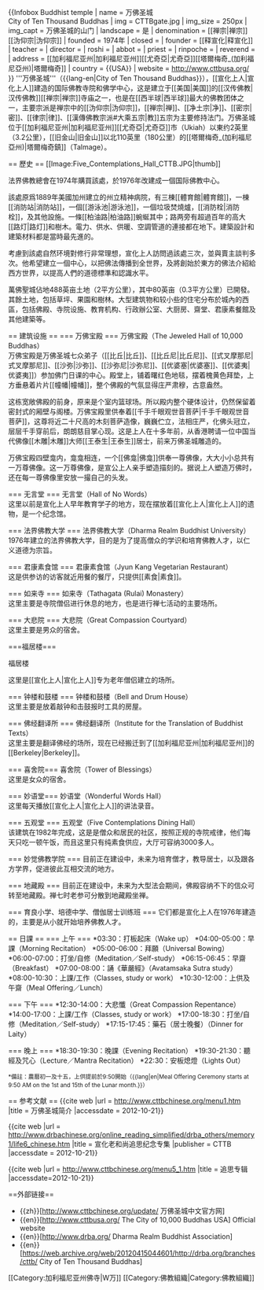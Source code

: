 {{Infobox Buddhist temple
| name             = 万佛圣城<br />City of Ten Thousand Buddhas
| img              = CTTBgate.jpg
| img_size         = 250px
| img_capt         = 万佛圣城的山门
| landscape        = 是
| denomination     = [[禅宗|禅宗]][[沩仰宗|沩仰宗]]
| founded          = 1974年
| closed           =
| founder          = [[释宣化|释宣化]]
| teacher          =
| director         =
| roshi            =
| abbot            = 
| priest           =
| rinpoche         =
| reverend         =
| address          =  [[加利福尼亚州|加利福尼亚州]][[尤奇亞|尤奇亞]][[塔爾梅奇_(加利福尼亞州)|塔爾梅奇]]
| country          = {{USA}}
| website          = http://www.cttbusa.org/
}}
'''万佛圣城'''（{{lang-en|City of Ten Thousand Buddhas}}），[[宣化上人|宣化上人]]建造的国际佛教寺院和佛学中心，这是建立于[[美国|美国]]的[[汉传佛教|汉传佛教]][[禅宗|禅宗]]寺庙之一，也是在[[西半球|西半球]]最大的佛教团体之一，主要宗派是禅宗中的[[沩仰宗|沩仰宗]]，[[禅宗|禅]]、[[净土宗|净]]、[[密宗|密]]、[[律宗|律]]、[[漢傳佛教宗派#大乘五宗|教]]五宗为主要修持法门。万佛圣城位于[[加利福尼亚州|加利福尼亚州]][[尤奇亞|尤奇亞]]市（Ukiah）以東约2英里（3.2公里），[[旧金山|旧金山]]以北110英里（180公里）的[[塔爾梅奇_(加利福尼亞州)|塔爾梅奇鎮]]（Talmage）。

== 歷史 ==
[[Image:Five_Contemplations_Hall_CTTB.JPG|thumb]]

法界佛教總會在1974年購買該處，於1976年改建成一個国际佛教中心。

該處原爲1889年美國加州建立的州立精神病院，有三棟[[體育館|體育館]]，一棟[[消防站|消防站]]，一個[[游泳池|游泳池]]，一個垃圾焚燒爐，[[消防栓|消防栓]]，及其他設施。一條[[柏油路|柏油路]]蜿蜒其中；路两旁有超過百年的高大[[路灯|路灯]]和樹木。電力、供水、供暖、空調管道的連接都在地下。建築設計和建築材料都是當時最先進的。

考慮到該處自然环境對修行非常理想，宣化上人訪問過該處三次，並與賣主談判多次。他希望建立一個中心，以把佛法傳播到全世界，及將創始於東方的佛法介紹給西方世界，以提高人們的道德標準和認識水平。

萬佛聖城佔地488英亩土地（2平方公里），其中80英亩（0.3平方公里）已開發。其餘土地，包括草坪、果園和樹林。大型建筑物和较小些的住宅分布於城內的西區，包括佛殿、寺院设施、教育机构、行政辦公室、大厨房、齋堂、君康素餐館及其他建築等。

== 建筑设施 ==
=== 万佛宝殿 ===
万佛宝殿（The Jeweled Hall of 10,000 Buddhas）<br />
万佛宝殿是万佛圣城七众弟子（[[比丘|比丘]]、[[比丘尼|比丘尼]]、[[式叉摩那尼|式叉摩那尼]]、[[沙弥|沙弥]]、[[沙弥尼|沙弥尼]]、[[优婆塞|优婆塞]]、[[优婆夷|优婆夷]]）参加佛门日课的中心。殿堂上，铺着曙红色地毯，摆着槐黄色拜垫，上方垂悬着片片[[幢幡|幢幡]]，整个佛殿的气氛显得庄严肃穆，古意盎然。

这栋宽敞佛殿的前身，原来是个室内篮球场。所以殿内整个硬体设计，仍然保留着密封式的厢壁与阁楼。万佛宝殿里供奉着[[千手千眼观世音菩萨|千手千眼观世音菩萨]]，这尊将近二十尺高的木刻菩萨造像，巍巍伫立，法相庄严，化佛头冠立，层层千手穿前后，朗朗慈目掌心现。这是上人在十多年前，从香港聘请一位中国当代佛像[[木雕|木雕]]大师[[王泰生|王泰生]]居士，前来万佛圣城雕造的。

万佛宝殿四壁龛内，龛龛相连，一个[[佛龛|佛龛]]供奉一尊佛像，大大小小总共有一万尊佛像。这一万尊佛像，是宣公上人亲手塑造描刻的。据说上人塑造万佛时，还在每一尊佛像里安放一撮自己的头发。

=== 无言堂 ===
无言堂（Hall of No Words）<br />
这里以前是宣化上人早年教育学子的地方，现在摆放着[[宣化上人|宣化上人]]的遗物，是一个纪念馆。

=== 法界佛教大学 ===
法界佛教大学（Dharma Realm Buddhist University）<br />
1976年建立的法界佛教大学，目的是为了提高僧众的学识和培育佛教人才，以仁义道德为宗旨。

=== 君康素食馆 ===
君康素食馆（Jyun Kang Vegetarian Restaurant）<br />
这是供参访的访客就近用餐的餐厅，只提供[[素食|素食]]。

=== 如来寺 ===
如来寺（Tathagata (Rulai) Monastery）<br />
这里主要是寺院僧侣进行休息的地方，也是进行禅七活动的主要场所。

=== 大悲院 ===
大悲院（Great Compassion Courtyard）<br />
这里主要是男众的宿舍。

===福居楼===

福居楼<br />

这里是[[宣化上人|宣化上人]]专为老年僧侣建立的场所。

=== 钟楼和鼓楼 ===
钟楼和鼓楼（Bell and Drum House）<br />
这里主要是放着敲钟和击鼓报时工具的房屋。

=== 佛经翻译所 ===
佛经翻译所（Institute for the Translation of Buddhist Texts）<br />
这里主要是翻译佛经的场所，现在已经搬迁到了[[加利福尼亚州|加利福尼亚州]]的[[Berkeley|Berkeley]]。

=== 喜舍院===
喜舍院（Tower of Blessings） <br />
这里是女众的宿舍。

=== 妙语堂===
妙语堂（Wonderful Words Hall）<br />
这里每天播放[[宣化上人|宣化上人]]的讲法录音。

=== 五观堂 ===
五观堂（Five Contemplations Dining Hall）<br />
该建筑在1982年完成，这是是僧众和居民的社区，按照正规的寺院戒律，他们每天只吃一顿午饭，而且这里只有纯素食供应，大厅可容纳3000多人。

=== 妙觉佛教学院 ===
目前正在建设中，未来为培育僧才，教导居士，以及跟各方学界，促进彼此互相交流的地方。

=== 地藏殿 ===
目前正在建设中，未来为大型法会期间，佛殿容纳不下的信众可转至地藏殿。禅七时老参可分散到地藏殿坐禅。

=== 育良小学、培德中学、僧伽居士训练班 ===
它们都是宣化上人在1976年建造的，主要是从小就开始培养佛教人才。

== 日課 ==
=== 上午 ===
*03:30：打板起床（Wake up）
*04:00-05:00：早課（Morning Recitation）
*05:00-06:00：拜願（Universal Bowing）
*06:00-07:00：打坐/自修（Meditation／Self-study）
*06:15-06:45：早齋（Breakfast）
*07:00-08:00：誦《華嚴經》（Avatamsaka Sutra study）
*08:00-10:30：上課/工作（Classes, study or work）
*10:30-12:00：上供及午齋（Meal Offering／Lunch）

=== 下午 ===
*12:30-14:00：大悲懺（Great Compassion Repentance）
*14:00-17:00：上課/工作（Classes, study or work）
*17:00-18:30：打坐/自修（Meditation／Self-study）
*17:15-17:45：藥石（居士晚餐）（Dinner for Laity）

=== 晚上 ===
*18:30-19:30：晚課（Evening Recitation）
*19:30-21:30：聽經及咒心（Lecture／Mantra Recitation）
*22:30：安板熄燈（Lights Out）

<small>*備註：農曆初一及十五，上供提前於9:50開始（{{lang|en|Meal Offering Ceremony starts at 9:50 AM on the 1st and 15th of the Lunar month.}}）</small>

== 参考文献 ==
{{cite web |url = http://www.cttbchinese.org/menu1.htm |title = 万佛圣城简介 |accessdate = 2012-10-21}}

{{cite web |url = http://www.drbachinese.org/online_reading_simplified/drba_others/memory1/life6_chinese.htm |title = 宣化老和尚追思纪念专集 |publisher = CTTB |accessdate = 2012-10-21}}

{{cite web |url = http://www.cttbchinese.org/menu5_1.htm |title = 追思专辑 |accessdate=2012-10-21}}

==外部链接==
* {{zh}}[http://www.cttbchinese.org/update/ 万佛圣城中文官方网]
* {{en}}[http://www.cttbusa.org/ The City of 10,000 Buddhas USA] Official website
* {{en}}[http://www.drba.org/ Dharma Realm Buddhist Association]
* {{en}}[https://web.archive.org/web/20120415044601/http://drba.org/branches/cttb/ City of Ten Thousand Buddhas]

[[Category:加利福尼亚州佛寺|W万]]
[[Category:佛教組織|Category:佛教組織]]